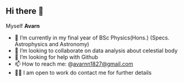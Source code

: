 ## Hi there 👋
Myself **Avarn**
- 🌱 I’m currently in my final year of BSc Physics(Hons.) (Specs. Astrophysics and Astronomy)
- 👯 I’m looking to collaborate on data analysis about celestial body
- 🤔 I’m looking for help with Github
- 📫 How to reach me: @avarnn1827@gmail.com
- 🧑‍💻 I am open to work do contact me for further details
